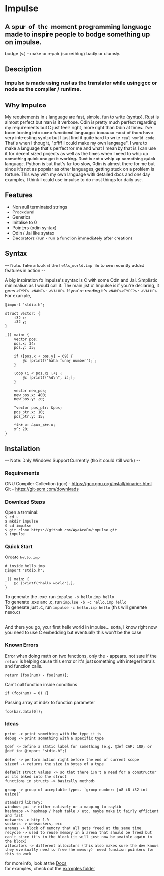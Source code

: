 # Impulse
## A spur-of-the-moment programming language made to inspire people to bodge something up on impulse.
bodge (v.) - make or repair (something) badly or clumsly.

## Description
### Impulse is made using rust as the translator while using gcc or node as the compiler / runtime.

## Why Impulse
My requirements in a language are fast, simple, fun to write (syntax). Rust is almost perfect but man is it verbose. Odin is pretty much perfect regarding my requirements but
C just feels right, more right than Odin at times. I've been looking into some functional languages because most of them have very interesting syntax but I just find it quite hard to
write `real world code`. That's when I thought, "pffff I could make my own language". I want to make a language that's perfect for me and what I mean by that is I can use it for decent sized projects
as well as the times when I need to whip up something quick and get it working.
Rust is not a whip up something quick language. Python is but that's far too slow, Odin is almost there for me but since it's not as popular as other languages, getting stuck on a problem is torture.
This way with my own language with detailed docs and one day examples, I think I could use impulse to do most things for daily use.

## Features
- Non null terminated strings
- Procedural 
- Generics
- Initalise to 0
- Pointers (odin syntax)
- Odin / Jai like syntax
- Decorators (run - run a function immediately after creation)

## Syntax
-- Note: Take a look at the `hello_world.imp` file to see recently added features in action --<br>

A big inspiration fo Impulse's syntax is C with some Odin and Jai. Simplistic minimalism as I would call it.
The main jist of Impulse is if you're declaring, it goes `<TYPE> <NAME>: <VALUE>`. If you're reading it's `<NAME><TYPE?>: <VALUE>`
<br>
For example,
```
@import "stdio.h";

struct vector: {
    i32 x;
    i32 y;
}

_() main: {
    vector pos;
    pos.x: 34;
    pos.y: 35;

    if ([pos.x + pos.y] = 69) {
        @c [printf("haha funny number");];
    }

    loop (i < pos.x) [+] {
        @c [printf("%d\n", i);];
    }

    vector new_pos;
    new_pos.x: 400;
    new_pos.y: 20;

    ^vector pos_ptr: &pos;
    pos_ptr.x: 10;
    pos_ptr.y: 15;

    ^int x: &pos_ptr.x;
    x^: 20;
}
```

## Installation
-- Note: Only Windows Support Currently (tho it could still work) --

### Requirements
GNU Compiler Collection (gcc) - <a href="https://gcc.gnu.org/install/binaries.html">https://gcc.gnu.org/install/binaries.html</a><br>
Git - <a href="https://git-scm.com/downloads">https://git-scm.com/downloads</a>

### Download Steps
Open a terminal:<br>
`$ cd ~`<br>
`$ mkdir impulse`<br>
`$ cd impulse`<br>
`$ git clone https://github.com/AyeAreEm/impulse.git`<br>
`$ impulse`

### Quick Start
Create `hello.imp`<br>
```
# inside hello.imp
@import "stdio.h";

_() main: {
    @c [printf("hello world");];
}

```
To generate the .exe, run `impulse -b hello.imp hello`<br>
To generate .exe and .c, run `impulse -b -c hello.imp hello`<br>
To generate just .c, run `impulse -c hello.imp hello` (this will generate hello.c)<br><br>

And there you go, your first hello world in impulse... sorta, I know right now you need to use C embedding but eventually this won't be the case 

### Known Errors
Error when doing math on two functions, only the `-` appears. not sure if the `return` is helping cause this error or it's just something with integer literals and function calls.
```
return [foo(num) - foo(num)];
```

Can't call function inside conditions
```
if (foo(num) = 0) {}
```

Passing array at index to function parameter
```
foo(bar.data[0]);
```

### Ideas
```
print -> print something with the type it is
debug -> print something with a specific type

@def -> define a static label for something (e.g. @def CAP: 100; or @def io: @import "stdio.h";)

defer -> perform action right before the end of current scope
sizeof -> returns the size in bytes of a type

default struct values -> so that there isn't a need for a constructor as its baked into the struct
functions in structs -> basically methods

group -> group of acceptable types. `group number: |u8 i8 i32 int usize|`

standard library:
windows gui -> either natively or a mapping to raylib
hashmaps -> hashmap / hash table / etc. maybe make it fairly efficient and fast
networks -> http 1.0
sockets -> websockets, etc
arenas -> block of memory that all gets freed at the same time
recycle -> used to reuse memory in a arena that should be freed but can't since it's in the block (it will just now be avaible again in the block)
allocators -> different allocators (this also makes sure the dev knows they eventually need to free the memory). need function pointers for this to work
```
for more info, look at the <a href="./DOCS/DOCS.md">Docs</a><br>
for examples, check out the <a href="./examples">examples folder</a>
